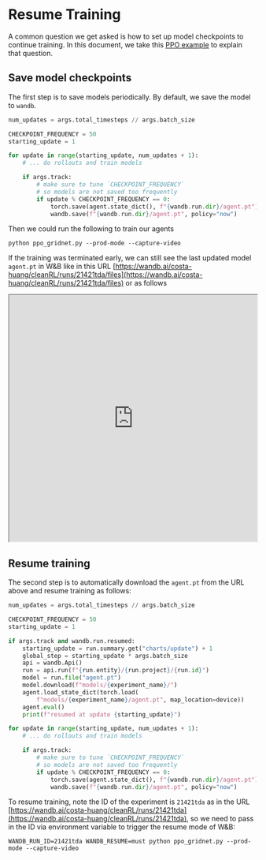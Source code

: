 # Resume Training


A common question we get asked is how to set up model checkpoints to continue training. In this document, we take this [PPO example](https://github.com/vwxyzjn/gym-microrts/blob/master/experiments/ppo_gridnet.py) to explain that question.

## Save model checkpoints

The first step is to save models periodically. By default, we save the model to `wandb`.

```python linenums="1" hl_lines="3 4 6 9-14"
num_updates = args.total_timesteps // args.batch_size

CHECKPOINT_FREQUENCY = 50
starting_update = 1

for update in range(starting_update, num_updates + 1):
    # ... do rollouts and train models

    if args.track:
        # make sure to tune `CHECKPOINT_FREQUENCY` 
        # so models are not saved too frequently
        if update % CHECKPOINT_FREQUENCY == 0:
            torch.save(agent.state_dict(), f"{wandb.run.dir}/agent.pt")
            wandb.save(f"{wandb.run.dir}/agent.pt", policy="now")
```

Then we could run the following to train our agents

```
python ppo_gridnet.py --prod-mode --capture-video
```

If the training was terminated early, we can still see the last updated model `agent.pt` in W&B like in this URL [https://wandb.ai/costa-huang/cleanRL/runs/21421tda/files](https://wandb.ai/costa-huang/cleanRL/runs/21421tda/files) or as follows

<iframe src="https://wandb.ai/costa-huang/cleanRL/runs/21421tda/files" style="width:100%; height:500px" title="CleanRL CartPole-v1 Example"></iframe>


## Resume training

The second step is to automatically download the `agent.pt` from the URL above and resume training as follows:


```python linenums="1" hl_lines="6-16"
num_updates = args.total_timesteps // args.batch_size

CHECKPOINT_FREQUENCY = 50
starting_update = 1

if args.track and wandb.run.resumed:
    starting_update = run.summary.get("charts/update") + 1
    global_step = starting_update * args.batch_size
    api = wandb.Api()
    run = api.run(f"{run.entity}/{run.project}/{run.id}")
    model = run.file("agent.pt")
    model.download(f"models/{experiment_name}/")
    agent.load_state_dict(torch.load(
        f"models/{experiment_name}/agent.pt", map_location=device))
    agent.eval()
    print(f"resumed at update {starting_update}")

for update in range(starting_update, num_updates + 1):
    # ... do rollouts and train models

    if args.track:
        # make sure to tune `CHECKPOINT_FREQUENCY` 
        # so models are not saved too frequently
        if update % CHECKPOINT_FREQUENCY == 0:
            torch.save(agent.state_dict(), f"{wandb.run.dir}/agent.pt")
            wandb.save(f"{wandb.run.dir}/agent.pt", policy="now")
```

To resume training, note the ID of the experiment is `21421tda` as in the URL [https://wandb.ai/costa-huang/cleanRL/runs/21421tda](https://wandb.ai/costa-huang/cleanRL/runs/21421tda), so we need to pass in the ID via environment variable to trigger the resume mode of W&B:

```
WANDB_RUN_ID=21421tda WANDB_RESUME=must python ppo_gridnet.py --prod-mode --capture-video
```